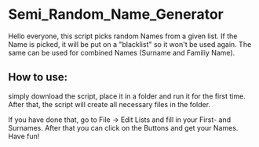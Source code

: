 # Semi_Random_Name_Generator

Hello everyone, this script picks random Names from a given list. 
If the Name is picked, it will be put on a "blacklist" so it won't be used again.
The same can be used for combined Names (Surname and Familiy Name).

## How to use:

simply download the script, place it in a folder and run it for the first time. After that, the script will create all necessary files in the folder.
  
If you have done that, go to File -> Edit Lists and fill in your First- and Surnames. After that you can click on the Buttons and get your Names. 
Have fun!

